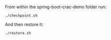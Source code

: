 From within the spring-boot-crac-demo folder run:
```
./checkpoint.sh
```

And then restore it:
```
./restore.sh
```
